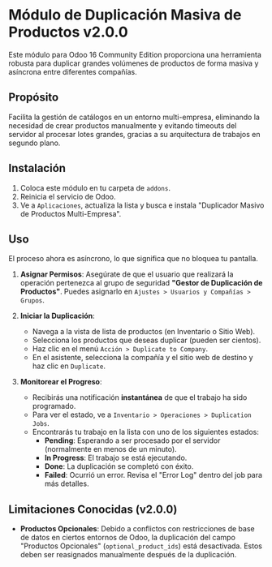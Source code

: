 # Módulo de Duplicación Masiva de Productos v2.0.0

Este módulo para Odoo 16 Community Edition proporciona una herramienta robusta para duplicar grandes volúmenes de productos de forma masiva y asíncrona entre diferentes compañías.

## Propósito

Facilita la gestión de catálogos en un entorno multi-empresa, eliminando la necesidad de crear productos manualmente y evitando timeouts del servidor al procesar lotes grandes, gracias a su arquitectura de trabajos en segundo plano.

## Instalación

1.  Coloca este módulo en tu carpeta de `addons`.
2.  Reinicia el servicio de Odoo.
3.  Ve a `Aplicaciones`, actualiza la lista y busca e instala "Duplicador Masivo de Productos Multi-Empresa".

## Uso

El proceso ahora es asíncrono, lo que significa que no bloquea tu pantalla.

1.  **Asignar Permisos**: Asegúrate de que el usuario que realizará la operación pertenezca al grupo de seguridad **"Gestor de Duplicación de Productos"**. Puedes asignarlo en `Ajustes > Usuarios y Compañías > Grupos`.

2.  **Iniciar la Duplicación**:
    * Navega a la vista de lista de productos (en Inventario o Sitio Web).
    * Selecciona los productos que deseas duplicar (pueden ser cientos).
    * Haz clic en el menú `Acción > Duplicate to Company`.
    * En el asistente, selecciona la compañía y el sitio web de destino y haz clic en `Duplicate`.

3.  **Monitorear el Progreso**:
    * Recibirás una notificación **instantánea** de que el trabajo ha sido programado.
    * Para ver el estado, ve a `Inventario > Operaciones > Duplication Jobs`.
    * Encontrarás tu trabajo en la lista con uno de los siguientes estados:
        * **Pending**: Esperando a ser procesado por el servidor (normalmente en menos de un minuto).
        * **In Progress**: El trabajo se está ejecutando.
        * **Done**: La duplicación se completó con éxito.
        * **Failed**: Ocurrió un error. Revisa el "Error Log" dentro del job para más detalles.

## Limitaciones Conocidas (v2.0.0)

* **Productos Opcionales**: Debido a conflictos con restricciones de base de datos en ciertos entornos de Odoo, la duplicación del campo "Productos Opcionales" (`optional_product_ids`) está desactivada. Estos deben ser reasignados manualmente después de la duplicación.
